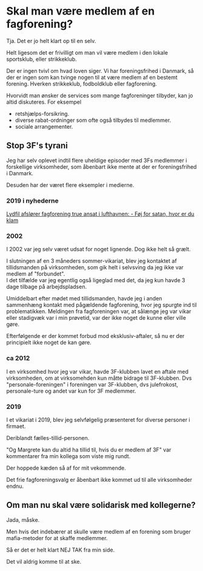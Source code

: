 # Skal man være medlem af en fagforening?

Tja. Det er jo helt klart op til en selv.

Helt ligesom det er frivilligt om man vil være medlem i den lokale sportsklub, eller strikkeklub.

Der er ingen tvivl om hvad loven siger. Vi har foreningsfrihed i Danmark, så der er ingen som kan tvinge nogen til at være medlem af en bestemt forening. Hverken strikkeklub, fodboldklub eller fagforening.

Hvorvidt man ønsker de services som mange fagforeninger tilbyder, kan jo altid diskuteres. For eksempel

* retshjælps-forsikring.
* diverse rabat-ordninger som ofte også tilbydes til medlemmer.
* sociale arrangementer.

## Stop 3F's tyrani

Jeg har selv oplevet indtil flere uheldige episoder med 3Fs medlemmer i forskellige virksomheder, som åbenbart ikke mente at der er foreningsfrihed i Danmark.

Desuden har der været flere eksempler i medierne.





### 2019 i nyhederne
[Lydfil afslører fagforening true ansat i lufthavnen: - Føj for satan, hvor er du klam](https://nyheder.tv2.dk/business/2019-09-11-lydfil-afsloerer-fagforening-true-ansat-i-lufthavnen-foej-for-satan-hvor-er-du)





### 2002
I 2002 var jeg selv været udsat for noget lignende. Dog ikke helt så grælt.

I slutningen af en 3 måneders sommer-vikariat, blev jeg kontaktet af tillidsmanden på virksomheden,
som gik helt i selvsving da jeg ikke var medlem af "forbundet".\
I det tilfælde var jeg egentlig også ligeglad med det, da jeg kun havde 3 dage tilbage på arbejdspladsen.

Umiddelbart efter mødet med tillidsmanden, havde jeg i anden sammenhæng kontakt med pågældende fagforening, hvor jeg spurgte ind til problematikken.
Meldingen fra fagforeningen var, at sålænge jeg var vikar eller stadigvæk var i min prøvetid, var der ikke noget de kunne eller ville gøre.

Efterfølgende er der kommet forbud mod eksklusiv-aftaler, så nu er der principielt ikke noget de kan gøre.





### ca 2012
I en virksomhed hvor jeg var vikar, havde 3F-klubben lavet en aftale med virksomheden, om at virksomehden kun måtte bidrage til 3F-klubben.
Dvs "personale-foreningen" i foreningen var 3F-klubben, dvs julefrokost, personale-ture og andet var kun for 3F medlemmer.





### 2019
I et vikariat i 2019, blev jeg selvfølgelig præsenteret for diverse personer i firmaet.

Deriblandt fælles-tillid-personen.

"Og Margrete kan du altid ha tillid til, hvis du er medlem af 3F" var kommentarer fra min kollega som viste mig rundt.

Der hoppede kæden så af for mit vekommende.

Det frie fagforeningsvalg er åbenbart ikke kommet ud til alle virksomheder endnu.





## Om man nu skal være solidarisk med kollegerne?
Jada, måske.

Men hvis det indebærer at skulle være medlem af en forening som bruger mafia-metoder for at skaffe medlemmer.

Så er det er helt klart NEJ TAK fra min side.

Det vil aldrig komme til at ske.
